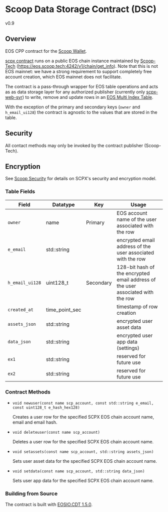 # Scoop Data Storage Contract (DSC)
v0.9
## Overview

EOS CPP contract for the [Scoop Wallet](https://github.com/Scoop-Tech/scpx-app).

[scpx contract](contracts/eos/scpx/scpx.cpp) runs on a public EOS chain instance maintained by [Scoop-Tech](https://github.com/Scoop-Tech) (https://eos.scoop.tech:4242/v1/chain/get_info). Note that this is not EOS mainnet: we have a strong requirement to support completely free account creation, which EOS mainnet does not facilitate. 

The contract is a pass-through wrapper for EOS table operations and acts as as data storage layer for any authorized publisher (currently only [scpx-web-svr](https://github.com/Scoop-Tech/scpx-svr)) to write, remove and update rows in an [EOS Multi Index Table](https://developers.eos.io/eosio-cpp/docs/using-multi-index-tables). 

With the exception of the primary and secondary keys (```owner``` and ```h_email_ui128```) the contract is agnostic to the values that are stored in the table.

## Security

All contact methods may only be invoked by the contract publisher (Scoop-Tech).

## Encryption

See [Scoop Security](https://github.com/Scoop-Tech/scpx-svr/blob/master/sec.md) for details on SCPX's security and encryption model.

### Table Fields

Field               | Datatype        | Key       | Usage
---                 | ----            | ---       | ---
```owner```         | name            | Primary   | EOS account name of the user associated with the row
```e_email```       | std::string     |           | encrypted email address of the user associated with the row
```h_email_ui128``` | uint128_t       | Secondary | 128-bit hash of the encrypted email address of the user associated with the row
```created_at```    | time_point_sec  |           | timestamp of row creation
```assets_json```   | std::string     |           | encrypted user asset data
```data_json```     | std::string     |           | encrypted user app data (settings)
```ex1```           | std::string     |           | reserved for future use
```ex2```           | std::string     |           | reserved for future use

### Contract Methods

* ```void newuser(const name scp_account, const std::string e_email, const uint128_t e_hash_hex128)```

  Creates a user row for the specified SCPX EOS chain account name, email and email hash.

* ```void deleteuser(const name scp_account)```

  Deletes a user row for the specified SCPX EOS chain account name.

* ```void setassets(const name scp_account, std::string assets_json)```

  Sets user asset data for the specified SCPX EOS chain account name.

* ```void setdata(const name scp_account, std::string data_json)```

  Sets user app data for the specified SCPX EOS chain account name.

### Building from Source

The contract is built with [EOSIO.CDT 1.5.0](https://github.com/EOSIO/eosio.cdt).





